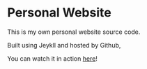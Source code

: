 # Personal Website

This is my own personal website source code.

Built using Jeykll and hosted by Github,

You can watch it in action [here](http://finbarr.dev/)!
